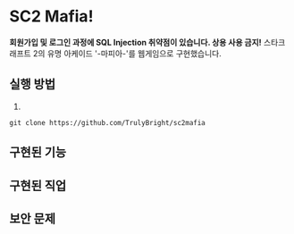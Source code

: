 # SC2 Mafia!
**회원가입 및 로그인 과정에 SQL Injection 취약점이 있습니다. 상용 사용 금지!**
스타크래프트 2의 유명 아케이드 '-마피아-'를 웹게임으로 구현했습니다.
## 실행 방법
1.
```
git clone https://github.com/TrulyBright/sc2mafia
```

## 구현된 기능

## 구현된 직업

## 보안 문제
